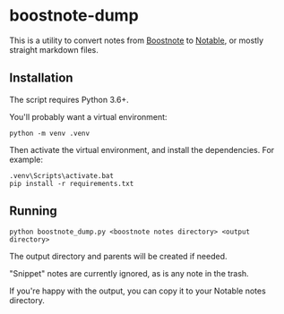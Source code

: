 boostnote-dump
==============

This is a utility to convert notes from [Boostnote](https://boostnote.io) to
[Notable](https://github.com/notable/notable), or mostly straight markdown
files. 

Installation
------------
The script requires Python 3.6+.

You'll probably want a virtual environment:

```
python -m venv .venv
```

Then activate the virtual environment, and install the dependencies. For
example: 

```
.venv\Scripts\activate.bat
pip install -r requirements.txt
```

Running
-------

```
python boostnote_dump.py <boostnote notes directory> <output directory>
```

The output directory and parents will be created if needed.

"Snippet" notes are currently ignored, as is any note in the trash.

If you're happy with the output, you can copy it to your Notable notes
directory. 

